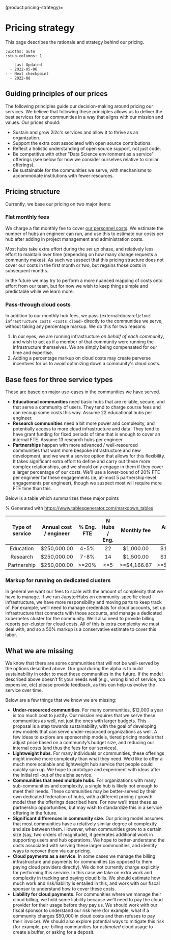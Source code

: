 (product:pricing-strategy)=
# Pricing strategy

This page describes the rationale and strategy behind our pricing.

```{list-table}
:widths: auto
:stub-columns: 1

- - Last Updated
  - 2022-05-06
- - Next checkpoint
  - 2022-08
```

## Guiding principles of our prices

The following principles guide our decision-making around pricing our services.
We believe that following these principles allows us to deliver the best services for our communities in a way that aligns with our mission and values.
Our prices should:

- Sustain and grow 2i2c's services and allow it to thrive as an organization.
- Support the extra cost associated with open source contributions.
- Reflect a holistic understanding of open source support, not just code.
- Be competitive with other "Data Science environment as a service" offerings (see below for how we consider ourselves relative to similar offerings).
- Be sustainable for the communities we serve, with mechanisms to accommodate institutions with fewer resources.


## Pricing structure

Currently, we base our pricing on two major items:

### Flat monthly fees

We charge a flat monthly fee to cover [our personnel costs](costs:human).
We estimate the number of hubs an engineer can run, and use this to estimate our costs per hub after adding in project management and administration costs.

Most hubs take extra effort during the _set up_ phase, and relatively less effort to maintain over time (depending on how many change requests a community makes).
As such we suspect that this pricing structure does not cover our costs in the first month or two, but regains those costs in subsequent months.

In the future we may try to perform a more nuanced mapping of costs onto effort from our team, but for now we wish to keep things simple and predictable while we learn more.

### Pass-through cloud costs

In addition to our monthly hub fees, we pass {external:docs:ref}`cloud infrastructure costs <costs:cloud>` directly to the communities we serve, without taking any percentage markup.
We do this for two reasons:

1. In our eyes, we are running infrastructure _on behalf of each community_, and wish to act as if a member of that community were running the infrastructure themselves. We are simply being compensated for our time and expertise.
2. Adding a percentage markup on cloud costs may create perverse incentives for us to avoid optimizing down a community's cloud costs.

## Base fees for three service types

These are based on major use-cases in the communities we have served.

- **Educational communities** need basic hubs that are reliable, secure, and that serve a community of users. They tend to charge course fees and can recoup some costs this way. Assume 22 educational hubs per engineer.
- **Research communities** need a bit more power and complexity, and potentially access to more cloud infrastructure and data. They tend to have grant funding for fixed periods of time that is enough to cover an internal FTE. Assume 13 research hubs per engineer.
- **Partnerships** happen with more advanced / well-resourced communities that want more bespoke infrastructure and new development, and we want a service option that allows for this flexibility. It takes significant extra effort to define and carry out these more complex relationships, and we should only engage in them if they cover a larger percentage of our costs. We'll use a lower-bound of 20% FTE per engineer for these engagements (ie, at-most 5 partnership-level engagements per engineer), though we suspect most will require more FTE time than this.

Below is a table which summarizes these major points

% Generated with https://www.tablesgenerator.com/markdown_tables

| Type of service | Annual cost / engineer | % Eng. FTE | N Hubs / Eng. | Monthly fee | Annual fee total |
|:---------------:|:----------------------:|:----------:|:-------------:|:-----------:|:----------------:|
|    Education    |       $250,000.00      |    4-5%    |       22      |  $1,000.00  |    $12,000.00    |
|     Research    |       $250,000.00      |    7-8%    |       14      |  $1,500.00  |    $18,000.00    |
|   Partnership   |       $250,000.00      |    >=20%   |      <=5      | >=$4,166.67 |   >=$50,000.00   |

### Markup for running on dedicated clusters

In general we want our fees to scale with the amount of complexity that we have to manage. If we run JupyterHubs on community-specific cloud infrastructure, we have more responsibility and moving parts to keep track of. For example, we’ll need to manage credentials for cloud accounts, set up infrastructure that connects with those accounts, and manage a dedicated kubernetes cluster for the community. We’ll also need to provide billing reports per-cluster for cloud costs. All of this is extra complexity we must deal with, and so a 50% markup is a conservative estimate to cover this labor.

## What we are missing

We know that there are some communities that will not be well-served by the options described above. Our goal during the alpha is to build sustainability in order to meet these communities in the future. If the model described above doesn’t fit your needs well (e.g., wrong kind of service, too expensive, etc) please provide feedback, as this can help us evolve the service over time.

Below are a few things that we know we are missing:

- **Under-resourced communities**. For many communities, $12,000 a year is too much cost to justify. Our mission requires that we serve these communities as well, not just the ones with larger budgets. This proposal is a step towards sustainability, with the goal of developing new models that can serve under-resourced organizations as well. A few ideas to explore are sponsorship models, tiered pricing models that adjust price based on a community’s budget size, and reducing our internal costs (and thus the fees for our services).
- **Lightweight hubs**. For many individuals or communities, these offerings might involve more complexity than what they need. We’d like to offer a much more scalable and lightweight hub service that people could quickly spin up. We hope to prototype and experiment with ideas after the initial roll-out of the alpha service.
- **Communities that need multiple hubs**. For organizations with many sub-communities and complexity, a single hub is likely not enough to meet their needs. These communities may be better-served by their own dedicated federation of hubs, with a different pricing / growth model than the offerings described here. For now we’ll treat these as partnership opportunities, but may wish to standardize this in a service offering in the future.
- **Significant differences in community size**. Our pricing model assumes that most communities have a relatively similar degree of complexity and size between them. However, when communities grow to a certain size (say, two orders of magnitude), it generates additional work in supporting users and hub operations. We hope to better-understand the costs associated with serving these larger communities, and identify ways to recover them via our pricing.
- **Cloud payments as a service**. In some cases we manage the billing infrastructure and payments for communities (as opposed to them paying cloud providers directly). We do not currently charge explicitly for performing this service. In this case we take on extra work and complexity in tracking and paying cloud bills. We should estimate how much work and risk/liability is entailed in this, and work with our fiscal sponsor to understand how to cover these costs.
- **Liability for cloud payments**. For communities where we manage their cloud billing, we hold some liability because we’ll need to pay the cloud provider for their usage before they pay us. We should work with our fiscal sponsor to understand our risk here (for example, what if a community charges $50,000 in cloud costs and then refuses to pay their invoice). We should also explore potential ways to mitigate this risk (for example, pre-billing communities for *estimated* cloud usage to create a buffer, or asking for a deposit.
